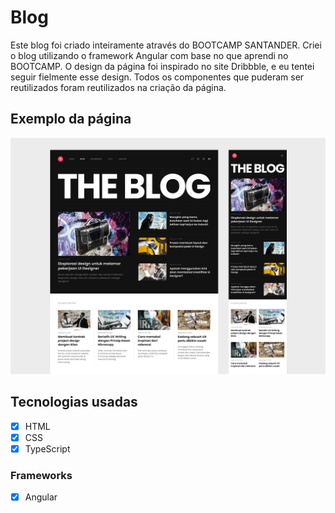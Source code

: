 # Blog

Este blog foi criado inteiramente através do BOOTCAMP SANTANDER. Criei o blog utilizando o framework Angular com base no que aprendi no BOOTCAMP. O design da página foi inspirado no site Dribbble, e eu tentei seguir fielmente esse design. Todos os componentes que puderam ser reutilizados foram reutilizados na criação da página.

## Exemplo da página

![Inspiração](.ideia/original-ff44a9f2238eef9a1e0b5e21d27e7f94.png)

## Tecnologias usadas

- [x] HTML
- [x] CSS
- [x] TypeScript

### Frameworks

- [x] Angular

